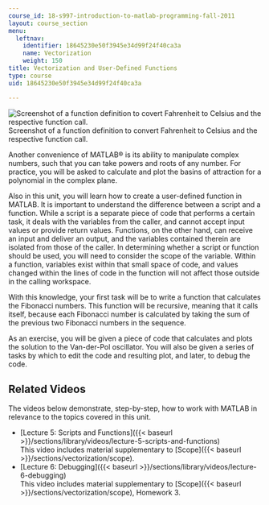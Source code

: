 ```yaml
---
course_id: 18-s997-introduction-to-matlab-programming-fall-2011
layout: course_section
menu:
  leftnav:
    identifier: 18645230e50f3945e34d99f24f40ca3a
    name: Vectorization
    weight: 150
title: Vectorization and User-Defined Functions
type: course
uid: 18645230e50f3945e34d99f24f40ca3a

---
```


![Screenshot of a function definition to covert Fahrenheit to Celsius and the respective function call.](/coursemedia/18-s997-introduction-to-matlab-programming-fall-2011/36f255a2ce336eaa5299d030e4970a98_Unit_4_image.jpg)  
Screenshot of a function definition to convert Fahrenheit to Celsius and the respective function call.

Another convenience of MATLAB® is its ability to manipulate complex numbers, such that you can take powers and roots of any number. For practice, you will be asked to calculate and plot the basins of attraction for a polynomial in the complex plane.

Also in this unit, you will learn how to create a user-defined function in MATLAB. It is important to understand the difference between a script and a function. While a script is a separate piece of code that performs a certain task, it deals with the variables from the caller, and cannot accept input values or provide return values. Functions, on the other hand, can receive an input and deliver an output, and the variables contained therein are isolated from those of the caller. In determining whether a script or function should be used, you will need to consider the scope of the variable. Within a function, variables exist within that small space of code, and values changed within the lines of code in the function will not affect those outside in the calling workspace.

With this knowledge, your first task will be to write a function that calculates the Fibonacci numbers. This function will be recursive, meaning that it calls itself, because each Fibonacci number is calculated by taking the sum of the previous two Fibonacci numbers in the sequence.

As an exercise, you will be given a piece of code that calculates and plots the solution to the Van-der-Pol oscillator. You will also be given a series of tasks by which to edit the code and resulting plot, and later, to debug the code.

Related Videos
--------------

The videos below demonstrate, step-by-step, how to work with MATLAB in relevance to the topics covered in this unit.

*   [Lecture 5: Scripts and Functions]({{< baseurl >}}/sections/library/videos/lecture-5-scripts-and-functions)  
    This video includes material supplementary to [Scope]({{< baseurl >}}/sections/vectorization/scope).
*   [Lecture 6: Debugging]({{< baseurl >}}/sections/library/videos/lecture-6-debugging)  
    This video includes material supplementary to [Scope]({{< baseurl >}}/sections/vectorization/scope), Homework 3.